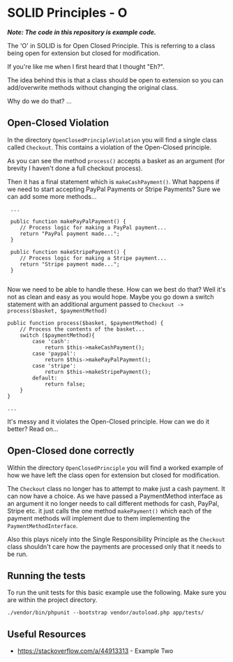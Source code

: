 # SOLID Principles - O

_**Note: The code in this repository is example code.**_

The 'O' in SOLID is for Open Closed Principle. This is referring to a class being open for extension but closed for modification.

If you're like me when I first heard that I thought "Eh?".

The idea behind this is that a class should be open to extension so you can add/overwrite methods without changing the original class.

Why do we do that?
...

## Open-Closed Violation

In the directory `OpenClosedPrincipleViolation` you will find a single class called `Checkout`. This contains a violation of the Open-Closed principle.

As you can see the method `process()` accepts a basket as an argument (for brevity I haven't done a full checkout process). 

Then it has a final statement which is `makeCashPayment()`. What happens if we need to start accepting PayPal Payments or Stripe Payments? Sure we can add some more methods...

```
 ...
 
 public function makePayPalPayment() {
    // Process logic for making a PayPal payment...
    return "PayPal payment made...";
 }
 
 public function makeStripePayment() {
    // Process logic for making a Stripe payment...
    return "Stripe payment made...";
 }
 
```

Now we need to be able to handle these. How can we best do that? Well it's not as clean and easy as you would hope. Maybe you go down a switch statement with an additional argument passed to `Checkout -> process($basket, $paymentMethod)`

```
public function process($basket, $paymentMethod) {
    // Process the contents of the basket...
    switch ($paymentMethod){
        case 'cash':
            return $this->makeCashPayment();
        case 'paypal':
            return $this->makePayPalPayment();
        case 'stripe':
            return $this->makeStripePayment();
        default:
            return false;
    }
}

...
```

It's messy and it violates the Open-Closed principle. How can we do it better? Read on...

## Open-Closed done correctly

Within the directory `OpenClosedPrinciple` you will find a worked example of how we have left the class open for extension but closed for modification.

The `Checkout` class no longer has to attempt to make just a cash payment. 
It can now have a choice. As we have passed a PaymentMethod interface as an argument it no longer needs to call different methods for cash, PayPal, Stripe etc. it just calls the one method `makePayment()` which each of the payment methods will implement due to them implementing the `PaymentMethodInterface`.

Also this plays nicely into the Single Responsibility Principle as the `Checkout` class shouldn't care how the payments are processed only that it needs to be run.

## Running the tests

To run the unit tests for this basic example use the following. Make sure you are within the project directory.

`./vendor/bin/phpunit --bootstrap vendor/autoload.php app/tests/`

## Useful Resources
- https://stackoverflow.com/a/44913313 - Example Two
